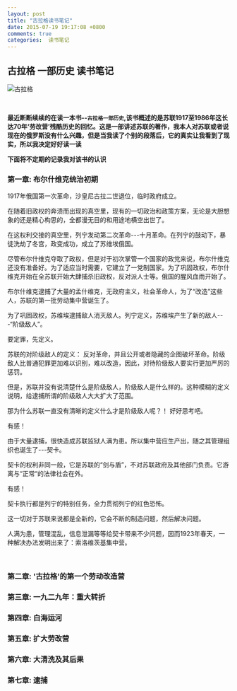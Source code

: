 ```yaml
---
layout: post
title: "古拉格读书笔记"
date: 2015-07-19 19:17:08 +0800
comments: true
categories:  读书笔记
---
```



## 古拉格   一部历史 读书笔记

![古拉格](http://img3.douban.com/lpic/s26016760.jpg)

<br>

 **最近断断续续的在读一本书--`古拉格一部历史`,该书概述的是苏联1917至1986年这长达70年‘劳改营’残酷历史的回忆。这是一部讲述苏联的著作，我本人对苏联或者说现在的俄罗斯没有什么兴趣，但是当我读了个别的段落后，它的真实让我看到了现实，所以我决定好好读一读**
 
**下面将不定期的记录我对该书的认识**

### 第一章: 布尔什维克统治初期


1917年俄国第一次革命，沙皇尼古拉二世退位，临时政府成立。

在随着旧政权的奔溃而出现的真空里，现有的一切政治和政策方案，无论是大胆想象的还是精心构思的，全都漫无目的和用途地横空出世了。

在这权利交接的真空里，列宁发动第二次革命---十月革命。在列宁的鼓动下，暴徒洗劫了冬宫，政变成功，成立了苏维埃俄国。

尽管布尔什维克夺取了政权，但是对于初次掌管一个国家的政党来说，布尔什维克还没有准备好。为了适应当时需要，它建立了一党制国家。为了巩固政权，布尔什维克开始在全苏联开始大肆捕杀旧政权，反对派人士等。俄国的腥风血雨开始了。

布尔什维克逮捕了大量的孟什维克，无政府主义，社会革命人，为了“改造”这些人，苏联的第一批劳动集中营诞生了。


为了巩固政权，苏维埃逮捕敌人消灭敌人。列宁定义，苏维埃产生了新的敌人---“阶级敌人”。

要定罪，先定义。

苏联的对阶级敌人的定义： 反对革命，并且公开或者隐藏的企图破坏革命。阶级敌人比普通犯罪更加难以识别，难以改造，因此，对待阶级敌人要实行更加严厉的惩罚。

但是，苏联并没有说清楚什么是阶级敌人，阶级敌人是什么样的。这种模糊的定义说明，给逮捕所谓的阶级敌人大大扩大了范围。

那为什么苏联一直没有清晰的定义什么才是阶级敌人呢？！
好好思考吧。

有感！

由于大量逮捕，很快造成苏联监狱人满为患。所以集中营应生产出，随之其管理组织也诞生了---契卡。

契卡的权利非同一般，它是苏联的“剑与盾”，不对苏联政府及其他部门负责。它游离与“正常“的法律社会在外。

有感！

契卡执行都是列宁的特别任务，全力贯彻列宁的红色恐怖。


这一切对于苏联来说都是全新的，它会不断的制造问题，然后解决问题。

人满为患，管理混乱，信息泄漏等等给契卡带来不少问题，因而1923年春天，一种解决办法发明出来了：索洛维茨基集中营。

<br/>

### 第二章: '古拉格'的第一个劳动改造营

### 第三章: 一九二九年：重大转折

### 第四章: 白海运河

### 第五章: 扩大劳改营

### 第六章: 大清洗及其后果

### 第七章: 逮捕


 